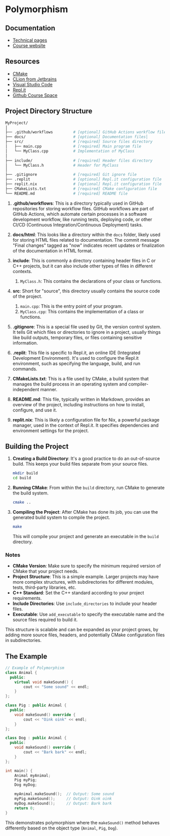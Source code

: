 # Polymorphism

## Documentation

- [Technical pages](https://una-eif201-progra1-master.github.io/dev.funda.oop-polymorphism/)
- [Course website](https://mikeguzman.dev/software-development/programming-fundations/object-oriented-programming/)

## Resources

- [CMake](https://cmake.org/cmake/help/latest/guide/tutorial/index.html)
- [CLion from Jetbrains](https://www.jetbrains.com/help/clion/quick-cmake-tutorial.html)
- [Visual Studio Code](https://code.visualstudio.com/docs/languages/cpp)
- [Repl.it](https://replit.com/@MaikolGuzman?path=folder/EIF201%20-%20Progra%201)
- [Github Course Space](https://github.com/una-eif201-progra1-master)

## Project Directory Structure

```bash
MyProject/
│
├── .github/workflows         # [optional] GitHub Actions workflow files
├── docs/                     # [optional] Documentation files│
├── src/                      # [required] Source files directory
│   ├── main.cpp              # [required] Main program file
│   └── MyClass.cpp           # Implementation of MyClass
│
├── include/                  # [required] Header files directory
│   └── MyClass.h             # Header for MyClass
│
├── .gitignore                # [required] Git ignore file
├── .replit                   # [optional] Repl.it configuration file
├── replit.nix                # [optional] Repl.it configuration file
├── CMakeLists.txt            # [required] CMake configuration file
└── README.md                 # [required] README file
```

1. **.github/workflows**: This is a directory typically used in GitHub repositories for storing workflow files. GitHub
   workflows are part of GitHub Actions, which automate certain processes in a software development workflow, like
   running tests, deploying code, or other CI/CD (Continuous Integration/Continuous Deployment) tasks.

2. **docs/html**: This looks like a directory within the `docs` folder, likely used for storing HTML files related to
   documentation. The commit message "Final changes" tagged as "now" indicates recent updates or finalization of the
   documentation in HTML format.

3. **include**: This is commonly a directory containing header files in C or C++ projects, but it can also include other
   types of files in different contexts.
    1. `MyClass.h`: This contains the declarations of your class or functions.

4. **src**: Short for "source", this directory usually contains the source code of the project.
    1. `main.cpp`: This is the entry point of your program.
    2. `MyClass.cpp`: This contains the implementation of a class or functions.

5. **.gitignore**: This is a special file used by Git, the version control system. It tells Git which files or
   directories to ignore in a project, usually things like build outputs, temporary files, or files containing sensitive
   information.

6. **.replit**: This file is specific to Repl.it, an online IDE (Integrated Development Environment). It's used to
   configure the Repl.it environment, such as specifying the language, build, and run commands.

7. **CMakeLists.txt**: This is a file used by CMake, a build system that manages the build process in an operating
   system and compiler-independent manner.

8. **README.md**: This file, typically written in Markdown, provides an overview of the project, including instructions
   on how to install, configure, and use it.

9. **replit.nix**: This is likely a configuration file for Nix, a powerful package manager, used in the context of
   Repl.it. It specifies dependencies and environment settings for the project.

## Building the Project

1. **Creating a Build Directory**: It's a good practice to do an out-of-source build. This keeps your build files
   separate from your source files.

    ```sh
    mkdir build
    cd build
    ```

2. **Running CMake**: From within the `build` directory, run CMake to generate the build system.

    ```sh
    cmake ..
    ```

3. **Compiling the Project**: After CMake has done its job, you can use the generated build system to compile the
   project.

    ```sh
    make
    ```

   This will compile your project and generate an executable in the `build` directory.

### Notes

- **CMake Version**: Make sure to specify the minimum required version of CMake that your project needs.
- **Project Structure**: This is a simple example. Larger projects may have more complex structures, with subdirectories
  for different modules, tests, third-party libraries, etc.
- **C++ Standard**: Set the C++ standard according to your project requirements.
- **Include Directories**: Use `include_directories` to include your header files.
- **Executable**: Use `add_executable` to specify the executable name and the source files required to build it.

This structure is scalable and can be expanded as your project grows, by adding more source files, headers, and
potentially CMake configuration files in subdirectories.

## The Example

```C++
// Example of Polymorphism
class Animal {
  public:
    virtual void makeSound() {
        cout << "Some sound" << endl;
    }
};

class Pig : public Animal {
  public:
    void makeSound() override {
        cout << "Oink oink" << endl;
    }
};

class Dog : public Animal {
  public:
    void makeSound() override {
        cout << "Bark bark" << endl;
    }
};

int main() {
    Animal myAnimal;
    Pig myPig;
    Dog myDog;

    myAnimal.makeSound();  // Output: Some sound
    myPig.makeSound();     // Output: Oink oink
    myDog.makeSound();     // Output: Bark bark
    return 0;
}

```

This demonstrates polymorphism where the `makeSound()` method behaves differently based on the object type (`Animal`, `Pig`, `Dog`).